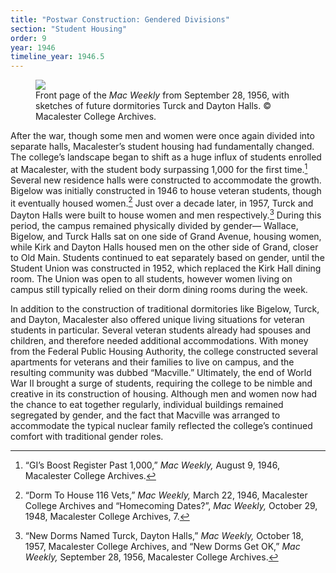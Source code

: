 ```yaml
---
title: "Postwar Construction: Gendered Divisions"
section: "Student Housing"
order: 9
year: 1946
timeline_year: 1946.5
---
```


<figure>
   <img src="/mac-history/images/new-dorms-get-ok.png">
   <figcaption>
          Front page of the <i>Mac Weekly</i> from September 28, 1956, with sketches of future dormitories Turck and Dayton Halls. © Macalester College Archives.
   </figcaption>
</figure>

After the war, though some men and women were once again divided into separate halls, Macalester’s student housing had fundamentally changed. The college’s landscape began to shift as a huge influx of students enrolled at Macalester, with the student body surpassing 1,000 for the first time.[^1] Several new residence halls were constructed to accommodate the growth. Bigelow was initially constructed in 1946 to house veteran students, though it eventually housed women.[^2] Just over a decade later, in 1957, Turck and Dayton Halls were built to house women and men respectively.[^3] During this period, the campus remained physically divided by gender— Wallace, Bigelow, and Turck Halls sat on one side of Grand Avenue, housing women, while Kirk and Dayton Halls housed men on the other side of Grand, closer to Old Main. Students continued to eat separately based on gender, until the Student Union was constructed in 1952, which replaced the Kirk Hall dining room. The Union was open to all students, however women living on campus still typically relied on their dorm dining rooms during the week. 

In addition to the construction of traditional dormitories like Bigelow, Turck, and Dayton, Macalester also offered unique living situations for veteran students in particular. Several veteran students already had spouses and children, and therefore needed additional accommodations. With money from the Federal Public Housing Authority, the college constructed several apartments for veterans and their families to live on campus, and the resulting community was dubbed “Macville.” Ultimately, the end of World War II brought a surge of students, requiring the college to be nimble and creative in its construction of housing. Although men and women now had the chance to eat together regularly, individual buildings remained segregated by gender, and the fact that Macville was arranged to accommodate the typical nuclear family reflected the college’s continued comfort with traditional gender roles.

[^1]:
    “GI’s Boost Register Past 1,000,” _Mac Weekly,_ August 9, 1946, Macalester College Archives.

[^2]:
     “Dorm To House 116 Vets,” _Mac Weekly,_ March 22, 1946, Macalester College Archives and “Homecoming Dates?”, _Mac Weekly,_ October 29, 1948, Macalester College Archives, 7.

[^3]:
     “New Dorms Named Turck, Dayton Halls,” _Mac Weekly,_ October 18, 1957, Macalester College Archives, and “New Dorms Get OK,” _Mac Weekly,_ September 28, 1956, Macalester College Archives.


